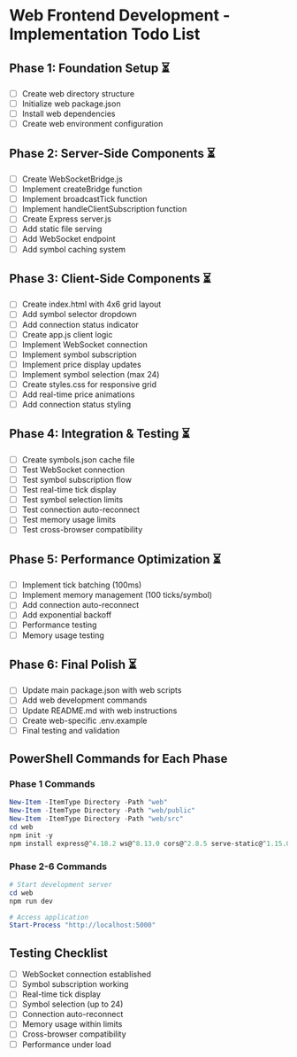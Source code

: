 # Web Frontend Development - Implementation Todo List

## Phase 1: Foundation Setup ⏳
- [ ] Create web directory structure
- [ ] Initialize web package.json
- [ ] Install web dependencies
- [ ] Create web environment configuration

## Phase 2: Server-Side Components ⏳
- [ ] Create WebSocketBridge.js
- [ ] Implement createBridge function
- [ ] Implement broadcastTick function
- [ ] Implement handleClientSubscription function
- [ ] Create Express server.js
- [ ] Add static file serving
- [ ] Add WebSocket endpoint
- [ ] Add symbol caching system

## Phase 3: Client-Side Components ⏳
- [ ] Create index.html with 4x6 grid layout
- [ ] Add symbol selector dropdown
- [ ] Add connection status indicator
- [ ] Create app.js client logic
- [ ] Implement WebSocket connection
- [ ] Implement symbol subscription
- [ ] Implement price display updates
- [ ] Implement symbol selection (max 24)
- [ ] Create styles.css for responsive grid
- [ ] Add real-time price animations
- [ ] Add connection status styling

## Phase 4: Integration & Testing ⏳
- [ ] Create symbols.json cache file
- [ ] Test WebSocket connection
- [ ] Test symbol subscription flow
- [ ] Test real-time tick display
- [ ] Test symbol selection limits
- [ ] Test connection auto-reconnect
- [ ] Test memory usage limits
- [ ] Test cross-browser compatibility

## Phase 5: Performance Optimization ⏳
- [ ] Implement tick batching (100ms)
- [ ] Implement memory management (100 ticks/symbol)
- [ ] Add connection auto-reconnect
- [ ] Add exponential backoff
- [ ] Performance testing
- [ ] Memory usage testing

## Phase 6: Final Polish ⏳
- [ ] Update main package.json with web scripts
- [ ] Add web development commands
- [ ] Update README.md with web instructions
- [ ] Create web-specific .env.example
- [ ] Final testing and validation

## PowerShell Commands for Each Phase

### Phase 1 Commands
```powershell
New-Item -ItemType Directory -Path "web"
New-Item -ItemType Directory -Path "web/public"
New-Item -ItemType Directory -Path "web/src"
cd web
npm init -y
npm install express@^4.18.2 ws@^8.13.0 cors@^2.8.5 serve-static@^1.15.0
```

### Phase 2-6 Commands
```powershell
# Start development server
cd web
npm run dev

# Access application
Start-Process "http://localhost:5000"
```

## Testing Checklist
- [ ] WebSocket connection established
- [ ] Symbol subscription working
- [ ] Real-time tick display
- [ ] Symbol selection (up to 24)
- [ ] Connection auto-reconnect
- [ ] Memory usage within limits
- [ ] Cross-browser compatibility
- [ ] Performance under load